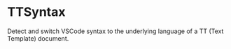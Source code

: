 # TTSyntax
Detect and switch VSCode syntax to the underlying language of a TT (Text Template) document.
